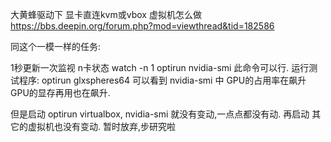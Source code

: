 
大黄蜂驱动下 显卡直连kvm或vbox 虚拟机怎么做 
https://bbs.deepin.org/forum.php?mod=viewthread&tid=182586

同这个一模一样的任务:


1秒更新一次监视 n卡状态
watch -n 1 optirun nvidia-smi
此命令可以行. 
运行测试程序:
optirun glxspheres64
可以看到 nvidia-smi 中 GPU的占用率在飙升
GPU的显存再用也在飙升.

但是启动 optirun virtualbox,
nvidia-smi 就没有变动,一点点都没有动.
再启动 其它的虚拟机也没有变动.
暂时放弃,步研究啦

